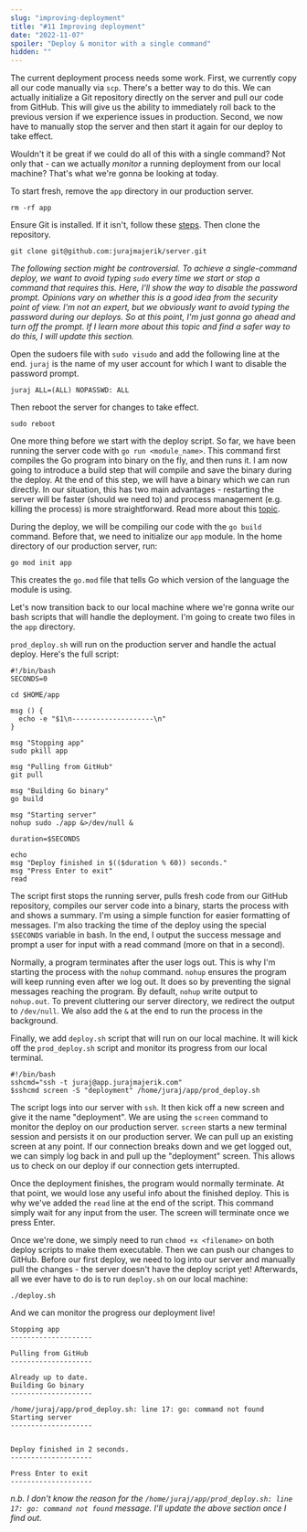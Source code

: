 ```yaml
---
slug: "improving-deployment"
title: "#11 Improving deployment"
date: "2022-11-07"
spoiler: "Deploy & monitor with a single command"
hidden: ""
---
```

The current deployment process needs some work. First, we currently copy all our code manually via ```scp```. There's a better way to do this. We can actually initialize a Git repository directly on the server and pull our code from GitHub. This will give us the ability to immediately roll back to the previous version if we experience issues in production. Second, we now have to manually stop the server and then start it again for our deploy to take effect.

Wouldn't it be great if we could do all of this with a single command? Not only that - can we actually *monitor* a running deployment from our local machine? That's what we're gonna be looking at today.

To start fresh, remove the ```app``` directory in our production server.
```
rm -rf app
```

Ensure Git is installed. If it isn't, follow these [steps](https://git-scm.com/book/en/v2/Getting-Started-Installing-Git). Then clone the repository.
```
git clone git@github.com:jurajmajerik/server.git
```

*The following section might be controversial. To achieve a single-command deploy, we want to avoid typing ```sudo``` every time we start or stop a command that requires this. Here, I'll show the way to disable the password prompt. Opinions vary on whether this is a good idea from the security point of view. I'm not an expert, but we obviously want to avoid typing the password during our deploys. So at this point, I'm just gonna go ahead and turn off the prompt. If I learn more about this topic and find a safer way to do this, I will update this section.*

Open the sudoers file with ```sudo visudo``` and add the following line at the end. ```juraj``` is the name of my user account for which I want to disable the password prompt.
```
juraj ALL=(ALL) NOPASSWD: ALL
```

Then reboot the server for changes to take effect.
```
sudo reboot
```

One more thing before we start with the deploy script. So far, we have been running the server code with ```go run <module_name>```. This command first compiles the Go program into binary on the fly, and then runs it. I am now going to introduce a build step that will compile and save the binary during the deploy. At the end of this step, we will have a binary which we can run directly. In our situation, this has two main advantages - restarting the server will be faster (should we need to) and process management (e.g. killing the process) is more straightforward. Read more about this
[topic](https://stackoverflow.com/questions/61060768/why-is-it-recommended-to-use-go-build-instead-of-go-run-when-running-a-go-ap).

During the deploy, we will be compiling our code with the ```go build``` command. Before that, we need to initialize our ```app``` module. In the home directory of our production server, run:
```
go mod init app
```

This creates the ```go.mod``` file that tells Go which version of the language the module is using.

Let's now transition back to our local machine where we're gonna write our bash scripts that will handle the deployment. I'm going to create two files in the ```app``` directory.

```prod_deploy.sh``` will run on the production server and handle the actual deploy. Here's the full script:
```
#!/bin/bash
SECONDS=0

cd $HOME/app

msg () {
  echo -e "$1\n--------------------\n"
}

msg "Stopping app"
sudo pkill app

msg "Pulling from GitHub"
git pull

msg "Building Go binary"
go build

msg "Starting server"
nohup sudo ./app &>/dev/null &

duration=$SECONDS

echo
msg "Deploy finished in $(($duration % 60)) seconds."
msg "Press Enter to exit"
read
```

The script first stops the running server, pulls fresh code from our GitHub repository, compiles our server code into a binary, starts the process with and shows a summary. I'm using a simple function for easier formatting of messages. I'm also tracking the time of the deploy using the special ```$SECONDS``` variable in bash. In the end, I output the success message and prompt a user for input with a read command (more on that in a second).

Normally, a program terminates after the user logs out. This is why I'm starting the process with the ```nohup``` command. ```nohup``` ensures the program will keep running even after we log out. It does so by preventing the signal messages reaching the program. By default, ```nohup``` write output to ```nohup.out```. To prevent cluttering our server directory, we redirect the output to ```/dev/null```. We also add the ```&``` at the end to run the process in the background.

Finally, we add ```deploy.sh``` script that  will run on our local machine. It will kick off the ```prod_deploy.sh``` script and monitor its progress from our local terminal.

```
#!/bin/bash
sshcmd="ssh -t juraj@app.jurajmajerik.com"
$sshcmd screen -S "deployment" /home/juraj/app/prod_deploy.sh
```
The script logs into our server with ```ssh```. It then kick off a new screen and give it the name "deployment".
We are using the ```screen``` command to monitor the deploy on our production server. ```screen``` starts a new terminal session and persists it on our production server. We can pull up an existing screen at any point. If our connection breaks down and we get logged out, we can simply log back in and pull up the "deployment" screen. This allows us to check on our deploy if our connection gets interrupted.

Once the deployment finishes, the program would normally terminate. At that point, we would lose any useful info about the finished deploy. This is why we've added the ```read``` line at the end of the script. This command simply wait for any input from the user. The screen will terminate once we press Enter.

Once we're done, we simply need to run ```chmod +x <filename>``` on both deploy scripts to make them executable. Then we can push our changes to GitHub. Before our first deploy, we need to log into our server and manually pull the changes - the server doesn't have the deploy script yet! Afterwards, all we ever have to do is to run ```deploy.sh``` on our local machine:
```
./deploy.sh
```
And we can monitor the progress our deployment live!

```
Stopping app
--------------------

Pulling from GitHub
--------------------

Already up to date.
Building Go binary
--------------------

/home/juraj/app/prod_deploy.sh: line 17: go: command not found
Starting server
--------------------


Deploy finished in 2 seconds.
--------------------

Press Enter to exit
--------------------
```
*n.b. I don't know the reason for the ```/home/juraj/app/prod_deploy.sh: line 17: go: command not found``` message. I'll update the above section once I find out.*